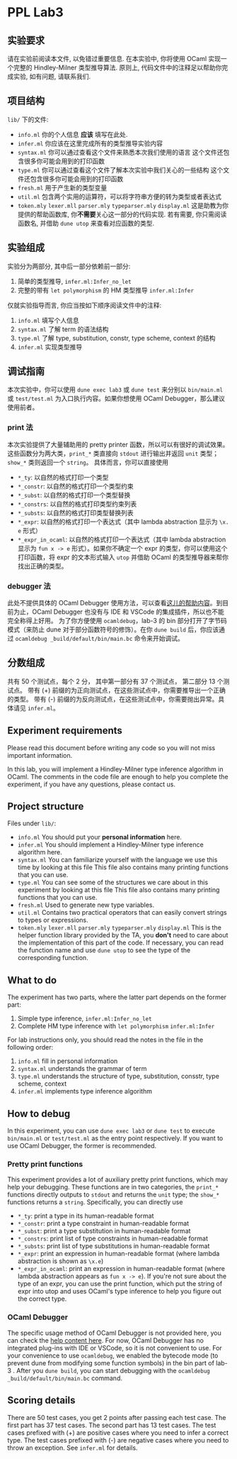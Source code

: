 # PPL Lab3

## 实验要求
请在实验前阅读本文件, 以免错过重要信息.
在本实验中, 你将使用 OCaml 实现一个完整的 Hindley-Milner 类型推导算法. 
原则上, 代码文件中的注释足以帮助你完成实验, 如有问题, 请联系我们.

## 项目结构
`lib/` 下的文件:
- `info.ml`
    你的个人信息 **应该** 填写在此处.
- `infer.ml`
    你应该在这里完成所有的类型推导实验内容
- `syntax.ml`
    你可以通过查看这个文件来熟悉本次我们使用的语言
    这个文件还包含很多你可能会用到的打印函数
- `type.ml`
    你可以通过查看这个文件了解本次实验中我们关心的一些结构
    这个文件还包含很多你可能会用到的打印函数
- `fresh.ml`
    用于产生新的类型变量
- `util.ml`
    包含两个实用的运算符，可以将字符串方便的转为类型或者表达式
- `token.mly` `lexer.mll` `parser.mly` `typeparser.mly` `display.ml` 
    这是助教为你提供的帮助函数库, 你**不需要**关心这一部分的代码实现.
    若有需要, 你只需阅读函数名, 并借助 `dune utop` 来查看对应函数的类型.

## 实验组成
实验分为两部分, 其中后一部分依赖前一部分:
1. 简单的类型推导, `infer.ml:Infer_no_let`
2. 完整的带有 `let polymorphism` 的 HM 类型推导 `infer.ml:Infer`

仅就实验指导而言, 你应当按如下顺序阅读文件中的注释:
1. `info.ml` 填写个人信息
2. `syntax.ml` 了解 term 的语法结构
3. `type.ml` 了解 type, substitution, constr, type scheme, context 的结构
4. `infer.ml` 实现类型推导


## 调试指南

本次实验中，你可以使用 `dune exec lab3` 或 `dune test` 来分别以 `bin/main.ml` 或 `test/test.ml` 为入口执行内容。如果你想使用 OCaml Debugger，那么建议使用前者。

### print 法
本次实验提供了大量辅助用的 pretty printer 函数，所以可以有很好的调试效果。这些函数分为两大类，`print_*` 类直接向 `stdout` 进行输出并返回 `unit` 类型；`show_*` 类则返回一个 `string`。
具体而言，你可以直接使用
- `*_ty`: 以自然的格式打印一个类型
- `*_constr`: 以自然的格式打印一个类型约束
- `*_subst`: 以自然的格式打印一个类型替换
- `*_constrs`: 以自然的格式打印类型约束列表
- `*_substs`: 以自然的格式打印类型替换列表
- `*_expr`: 以自然的格式打印一个表达式（其中 lambda abstraction 显示为 `\x. e` 形式）
- `*_expr_in_ocaml`: 以自然的格式打印一个表达式（其中 lambda abstraction 显示为 `fun x -> e` 形式）。如果你不确定一个 expr 的类型，你可以使用这个打印函数，将 expr 的文本形式输入 `utop` 并借助 OCaml 的类型推导器来帮你找出正确的类型。

### debugger 法

此处不提供具体的 OCaml Debugger 使用方法，可以查看[这儿的帮助内容](https://ocaml.org/docs/debugging#the-ocaml-debugger)。到目前为止，OCaml Debugger 也没有与 IDE 和 VSCode 的集成插件，所以也不能完全称得上好用。
为了你方便使用 `ocamldebug`，lab-3 的 bin 部分打开了字节码模式（来防止 dune 对于部分函数符号的修饰）。在你 `dune build` 后，你应该通过 `ocamldebug _build/default/bin/main.bc` 命令来开始调试。


## 分数组成

共有 50 个测试点，每个 2 分，
其中第一部分有 37 个测试点，
第二部分 13 个测试点。
带有 (+) 前缀的为正向测试点，在这些测试点中，你需要推导出一个正确的类型。
带有 (-) 前缀的为反向测试点，在这些测试点中，你需要抛出异常。具体请见 `infer.ml`。


## Experiment requirements
Please read this document before writing any code so you will not miss important information.

In this lab, you will implement a Hindley-Milner type inference algorithm in OCaml.
The comments in the code file are enough to help you complete the experiment, if you have any questions, please contact us.

## Project structure
Files under `lib/`:
- `info.ml`
     You should put your **personal information** here.
- `infer.ml`
     You should implement a Hindley-Milner type inference algorithm here.
- `syntax.ml`
     You can familiarize yourself with the language we use this time by looking at this file
     This file also contains many printing functions that you can use.
- `type.ml`
     You can see some of the structures we care about in this experiment by looking at this file
     This file also contains many printing functions that you can use.
- `fresh.ml`
     Used to generate new type variables.
- `util.ml`
     Contains two practical operators that can easily convert strings to types or expressions.
- `token.mly` `lexer.mll` `parser.mly` `typeparser.mly` `display.ml`
     This is the helper function library provided by the TA, you **don't** need to care about the implementation of this part of the code.
     If necessary, you can read the function name and use `dune utop` to see the type of the corresponding function.

## What to do
The experiment has two parts, where the latter part depends on the former part:
1. Simple type inference, `infer.ml:Infer_no_let`
2. Complete HM type inference with `let polymorphism` `infer.ml:Infer`

For lab instructions only, you should read the notes in the file in the following order:
1. `info.ml` fill in personal information
2. `syntax.ml` understands the grammar of term
3. `type.ml` understands the structure of type, substitution, consstr, type scheme, context
4. `infer.ml` implements type inference algorithm


## How to debug

In this experiment, you can use `dune exec lab3` or `dune test` to execute `bin/main.ml` or `test/test.ml` as the entry point respectively. If you want to use OCaml Debugger, the former is recommended.

### Pretty print functions
This experiment provides a lot of auxiliary pretty print functions, which may help your debugging. These functions are in two categories, the `print_*` functions directly outputs to `stdout` and returns the `unit` type; the `show_*` functions returns a `string`.
Specifically, you can directly use
- `*_ty`: print a type in its human-readable format
- `*_constr`: print a type constraint in human-readable format
- `*_subst`: print a type substitution in human-readable format
- `*_constrs`: print list of type constraints in human-readable format
- `*_substs`: print list of type substitutions in human-readable format
- `*_expr`: print an expression in human-readable format (where lambda abstraction is shown as `\x.e`)
- `*_expr_in_ocaml`: print an expression in human-readable format (where lambda abstraction appears as `fun x -> e`). If you're not sure about the type of an expr, you can use the print function, which put the string of expr into utop and uses OCaml's type inference to help you figure out the correct type.

### OCaml Debugger 

The specific usage method of OCaml Debugger is not provided here, you can check the [help content here](https://ocaml.org/docs/debugging#the-ocaml-debugger). For now, OCaml Debugger has no integrated plug-ins with IDE or VSCode, so it is not convenient to use.
For your convenience to use `ocamldebug`, we enabled the bytecode mode (to prevent dune from modifying some function symbols) in the bin part of lab-3 . After you `dune build`, you can start debugging with the `ocamldebug _build/default/bin/main.bc` command.


## Scoring details

There are 50 test cases, you get 2 points after passing each test case.
The first part has 37 test cases.
The second part has 13 test cases.
The test cases prefixed with (+) are positive cases where you need to infer a correct type.
The test cases prefixed with (-) are negative cases where you need to throw an exception. See `infer.ml` for details.